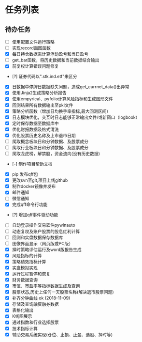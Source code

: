 # 任务列表

## 待办任务
- [ ] 使用配置文件运行策略
- [ ] 实现record画图函数  
- [x] 每日持仓数据需计算浮动盈亏和当日盈亏
- [ ] get_bar函数，将历史数据和当前数据结合输出
- [x] 前复权计算错误问题修复  
- [?] 证券代码以".stk\.ind\.etf"来区分
- [x] 日数据中停牌日数据缺失问题，造成get_currnet_data()出异常
- [x] 使用Jinja2生成策略分析报告
- [x] 使用empyrical、pyfolio计算风险指标和生成图形文件
- [x] 回测结果所有数据输出至pkl文件
- [x] 策略分析函数（增加日均换手率指标,最大回测区间） 
- [x] 日志模块优化，交互时日志能够正常输出文件/或新窗口（logbook）  
- [x] 定时保存数据至数据库中 
- [x] 优化财报数据及格式清洗 
- [x] 优化股票历史名称及上市退市日期 
- [ ] 爬取概念板块日和分钟数据、及股票成分
- [ ] 爬取行业板块日和分钟数据、及股票成分  
- [ ] 爬取龙虎榜，解禁股，资金流向(没有历史数据)
- [-] 制作项目帮助文档
- [x] pip 发布qff包   
- [x] 更改svn至git,项目上线github    
- [x] 制作docker镜像并发布   
- [x] 邮件通知
- [ ] 微信通知
- [x] 完成qff命令行功能
- [?] 增加qff事件驱动功能
- [ ] 自动登录操作交易软件pywinauto
- [ ] 动态复权及账户股票的股息红利计算
- [ ] 回测和实盘数据保存数据库
- [ ] 图像界面显示（网页版或PC版）
- [x] 择时策略评估运行及word版报告生成
- [x] 风险指标的计算
- [x] 策略绩效指标计算
- [x] 实盘模拟实现
- [x] 运行过程暂停和恢复 
- [x] 财务数据查询
- [x] 市值、市盈率等指标数据生成及查询
- [x] 股票状态,历史上任何一天股票名称(解决退市股票问题)
- [x] 补齐分钟曲线 ok (2018-11-09)
- [x] 存储及查询融资融券数据
- [x] 表格化输出
- [x] K线图展示
- [x] 通过指数和行业选择股票
- [x] 技术指标计算
- [x] 辅助交易系统实现(仓位、止损、止盈、选股、择时等)

